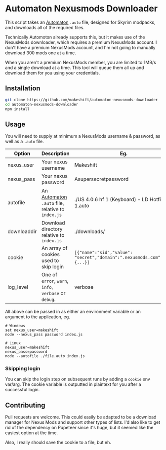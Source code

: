 # Automaton Nexusmods Downloader

This script takes an [Automaton](https://github.com/metherul/Automaton) `.auto` file, designed for Skyrim modpacks, and downloads all of the required files.

Technically Automoton already supports this, but it makes use of the NexusMods downloader, which requires a premium NexusMods account. I don't have a premium NexusMods account, and I'm not going to manually download 300 mods one at a time.

When you aren't a premium NexusMods member, you are limited to 1MB/s and a single download at a time. This tool will queue them all up and download them for you using your credentials.

## Installation

```bash
git clone https://github.com/makeshift/automaton-nexusmods-downloader
cd automaton-nexusmods-downloader
npm install
```

## Usage
You will need to supply at minimum a NexusMods username & password, as well as a `.auto` file.

| Option      	| Description                                                                                	| Eg.                                                                     	| Default                                        	|
|-------------	|--------------------------------------------------------------------------------------------	|-------------------------------------------------------------------------	|------------------------------------------------	|
| nexus_user  	| Your nexus username                                                                        	| Makeshift                                                               	|                                                	|
| nexus_pass  	| Your nexus password                                                                        	| Asupersecretpassword                                                    	|                                                	|
| autofile    	| An [Automaton](https://github.com/metherul/Automaton) `.auto` file, relative to `index.js` 	| ./US 4.0.6 hf 1 (Keyboard) - LD Hotfix 1.auto                           	| ./ US 4.0.6 hf 1 (Keyboard) - LD Hotfix 1.auto 	|
| downloaddir 	| Download directory relative to `index.js`                                                  	| ./downloads/                                                            	| ./downloads/                                   	|
| cookie      	| An array of cookies used to skip login                                                     	| `[{"name":"sid","value": "secret","domain":".nexusmods.com"...},{...}]` 	|                                                	|
| log_level   	| One of `error`, `warn`, `info`, `verbose` or `debug`.                                      	| verbose                                                                 	| info                                           	|

All above can be passed in as either an environment variable or an argument to the application, eg.

```
# Windows
set nexus_user=makeshift
node --nexus_pass password index.js

# Linux
nexus_user=makeshift
nexus_pass=password
node --autofile ./file.auto index.js
```

### Skipping login
You can skip the login step on subsequent runs by adding a `cookie` env var/arg. The cookie variable is outputted in plaintext for you after a successful login.

## Contributing
Pull requests are welcome. This could easily be adapted to be a download manager for Nexus Mods and support other types of lists. I'd also like to get rid of the dependency on Pupeteer since it's huge, but it seemed like the easiest option at the time.

Also, I really should save the cookie to a file, but eh.
